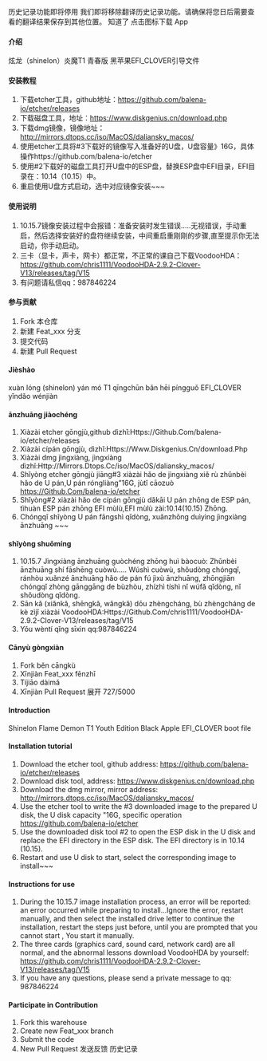 
历史记录功能即将停用
我们即将移除翻译历史记录功能。请确保将您日后需要查看的翻译结果保存到其他位置。
知道了
点击图标下载 App
#### 介绍
炫龙（shinelon）炎魔T1 青春版
黑苹果EFI_CLOVER引导文件

#### 安装教程

1.  下载etcher工具，github地址：https://github.com/balena-io/etcher/releases
2.  下载磁盘工具，地址：https://www.diskgenius.cn/download.php
3.  下载dmg镜像，镜像地址：http://mirrors.dtops.cc/iso/MacOS/daliansky_macos/
4.  使用etcher工具将#3下载好的镜像写入准备好的U盘，U盘容量》16G，具体操作https://github.com/balena-io/etcher
5.  使用#2下载好的磁盘工具打开U盘中的ESP盘，替换ESP盘中EFI目录，EFI目录在：10.14（10.15）中。
6.  重启使用U盘方式启动，选中对应镜像安装~~~

#### 使用说明

1. 10.15.7镜像安装过程中会报错：准备安装时发生错误.....无视错误，手动重启，然后选择安装好的盘符继续安装，中间重启重刚刚的步骤,直至提示你无法启动，你手动启动。
2.  三卡（显卡，声卡，网卡）都正常，不正常的课自己下载VoodooHDA：https://github.com/chris1111/VoodooHDA-2.9.2-Clover-V13/releases/tag/V15
3.  有问题请私信qq：987846224

#### 参与贡献

1.  Fork 本仓库
2.  新建 Feat_xxx 分支
3.  提交代码
4.  新建 Pull Request

#### Jièshào
xuàn lóng (shinelon) yán mó T1 qīngchūn bǎn
hēi píngguǒ EFI_CLOVER yǐndǎo wénjiàn

#### ānzhuāng jiàochéng

1.  Xiàzài etcher gōngjù,github dìzhǐ:Https://Github.Com/balena-io/etcher/releases
2.  Xiàzài cípán gōngjù, dìzhǐ:Https://Www.Diskgenius.Cn/download.Php
3.  Xiàzài dmg jìngxiàng, jìngxiàng dìzhǐ:Http://Mirrors.Dtops.Cc/iso/MacOS/daliansky_macos/
4.  Shǐyòng etcher gōngjù jiāng#3 xiàzài hǎo de jìngxiàng xiě rù zhǔnbèi hǎo de U pán,U pán róngliàng”16G, jùtǐ cāozuò https://Github.Com/balena-io/etcher
5.  Shǐyòng#2 xiàzài hǎo de cípán gōngjù dǎkāi U pán zhōng de ESP pán, tìhuàn ESP pán zhōng EFI mùlù,EFI mùlù zài:10.14(10.15) Zhōng.
6.  Chóngqǐ shǐyòng U pán fāngshì qǐdòng, xuǎnzhōng duìyìng jìngxiàng ānzhuāng ~~~

#### shǐyòng shuōmíng

1. 10.15.7 Jìngxiàng ānzhuāng guòchéng zhōng huì bàocuò: Zhǔnbèi ānzhuāng shí fāshēng cuòwù..... Wúshì cuòwù, shǒudòng chóngqǐ, ránhòu xuǎnzé ānzhuāng hǎo de pán fú jìxù ānzhuāng, zhōngjiān chóngqǐ zhòng gānggāng de bùzhòu, zhízhì tíshì nǐ wúfǎ qǐdòng, nǐ shǒudòng qǐdòng.
2.  Sān kǎ (xiǎnkǎ, shēngkǎ, wǎngkǎ) dōu zhèngcháng, bù zhèngcháng de kè zìjǐ xiàzài VoodooHDA:Https://Github.Com/chris1111/VoodooHDA-2.9.2-Clover-V13/releases/tag/V15
3.  Yǒu wèntí qǐng sīxìn qq:987846224

#### Cānyù gòngxiàn

1.  Fork běn cāngkù
2.  Xīnjiàn Feat_xxx fēnzhī
3.  Tíjiāo dàimǎ
4.  Xīnjiàn Pull Request
展开
727/5000
#### Introduction
Shinelon Flame Demon T1 Youth Edition
Black Apple EFI_CLOVER boot file

#### Installation tutorial

1. Download the etcher tool, github address: https://github.com/balena-io/etcher/releases
2. Download disk tool, address: https://www.diskgenius.cn/download.php
3. Download the dmg mirror, mirror address: http://mirrors.dtops.cc/iso/MacOS/daliansky_macos/
4. Use the etcher tool to write the #3 downloaded image to the prepared U disk, the U disk capacity "16G, specific operation https://github.com/balena-io/etcher
5. Use the downloaded disk tool #2 to open the ESP disk in the U disk and replace the EFI directory in the ESP disk. The EFI directory is in 10.14 (10.15).
6. Restart and use U disk to start, select the corresponding image to install~~~

#### Instructions for use

1. During the 10.15.7 image installation process, an error will be reported: an error occurred while preparing to install...Ignore the error, restart manually, and then select the installed drive letter to continue the installation, restart the steps just before, until you are prompted that you cannot start , You start it manually.
2. The three cards (graphics card, sound card, network card) are all normal, and the abnormal lessons download VoodooHDA by yourself: https://github.com/chris1111/VoodooHDA-2.9.2-Clover-V13/releases/tag/V15
3. If you have any questions, please send a private message to qq: 987846224

#### Participate in Contribution

1. Fork this warehouse
2. Create new Feat_xxx branch
3. Submit the code
4. New Pull Request
发送反馈
历史记录
